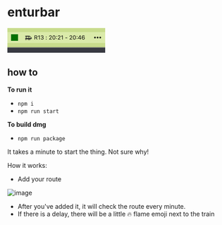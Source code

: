 # enturbar

![img.png](img.png)

how to
------

**To run it**

- ```npm i```
- ```npm run start```

**To build dmg**
- ```npm run package```

It takes a minute to start the thing.
Not sure why!


How it works:
- Add your route
<img width="391" alt="image" src="https://github.com/user-attachments/assets/76648da2-10d7-463b-8fec-8dfc8e9b38c8" />

- After you've added it, it will check the route every minute.
- If there is a delay, there will be a little 🔥 flame emoji next to the train

